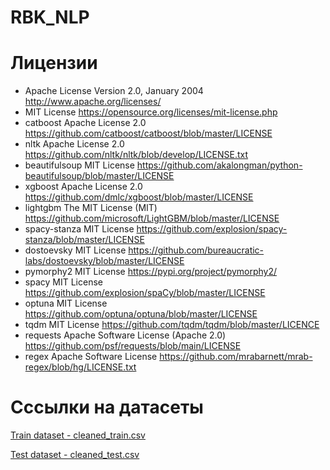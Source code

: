 # RBK_NLP

# Лицензии
- Apache License Version 2.0, January 2004 http://www.apache.org/licenses/
- MIT License https://opensource.org/licenses/mit-license.php
- catboost Apache License 2.0 https://github.com/catboost/catboost/blob/master/LICENSE
- nltk Apache License 2.0 https://github.com/nltk/nltk/blob/develop/LICENSE.txt
- beautifulsoup MIT License https://github.com/akalongman/python-beautifulsoup/blob/master/LICENSE
- xgboost Apache License 2.0 https://github.com/dmlc/xgboost/blob/master/LICENSE
- lightgbm The MIT License (MIT) https://github.com/microsoft/LightGBM/blob/master/LICENSE
- spacy-stanza MIT License https://github.com/explosion/spacy-stanza/blob/master/LICENSE
- dostoevsky MIT License https://github.com/bureaucratic-labs/dostoevsky/blob/master/LICENSE
- pymorphy2 MIT License https://pypi.org/project/pymorphy2/
- spacy MIT License https://github.com/explosion/spaCy/blob/master/LICENSE
- optuna MIT License https://github.com/optuna/optuna/blob/master/LICENSE
- tqdm MIT License https://github.com/tqdm/tqdm/blob/master/LICENCE
- requests Apache Software License (Apache 2.0) https://github.com/psf/requests/blob/main/LICENSE
- regex Apache Software License https://github.com/mrabarnett/mrab-regex/blob/hg/LICENSE.txt

# Сссылки на датасеты
[Train dataset - cleaned_train.csv](https://drive.google.com/file/d/1jtML1v1VpLoethL2DdmnmP-wvkdZr5R8/view?usp=sharing)

[Test dataset - cleaned_test.csv](https://drive.google.com/file/d/1PcwtlINsUt4IW7M3zFbNjLLvcDJ8daYC/view?usp=sharing)
